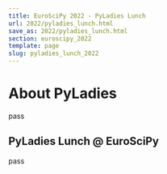 ```yaml
---
title: EuroSciPy 2022 - PyLadies Lunch
url: 2022/pyladies_lunch.html
save_as: 2022/pyladies_lunch.html
section: euroscipy_2022
template: page
slug: pyladies_lunch_2022
---
```


# About PyLadies

pass

## PyLadies Lunch @ EuroSciPy

pass